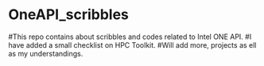 # OneAPI_scribbles
#This repo contains about scribbles and codes related to Intel ONE API.
#I have added a small checklist on HPC Toolkit.
#Will add more, projects as ell as my understandings.
